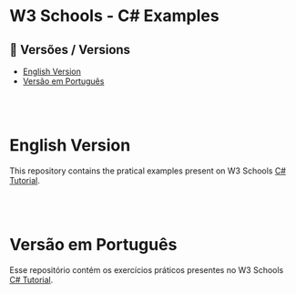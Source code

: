 # W3 Schools - C# Examples

## 📑 Versões / Versions

- [English Version](#english-version)
- [Versão em Português](#versão-em-português)

<br></br>
# English Version

This repository contains the pratical examples present on W3 Schools [C# Tutorial](https://www.w3schools.com/cs/index.php).


<br></br>
# Versão em Português

Esse repositório contém os exercícios práticos presentes no W3 Schools [C# Tutorial](https://www.w3schools.com/cs/index.php).
